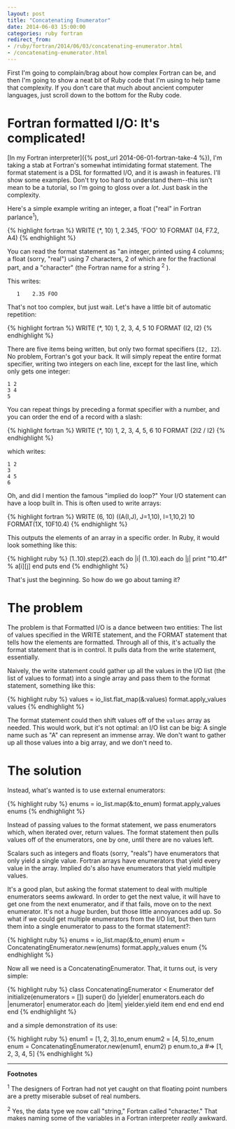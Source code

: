```yaml
---
layout: post
title: "Concatenating Enumerator"
date: 2014-06-03 15:00:00
categories: ruby fortran
redirect_from:
- /ruby/fortran/2014/06/03/concatenating-enumerator.html
- /concatenating-enumerator.html
---
```


First I'm going to complain/brag about how complex Fortran can be, and
then I'm going to show a neat bit of Ruby code that I'm using to help
tame that complexity.  If you don't care that much about ancient
computer languages, just scroll down to the bottom for the Ruby code.

# Fortran formatted I/O: It's complicated!

[In my Fortran interpreter]({% post_url 2014-06-01-fortran-take-4 %}),
I'm taking a stab at Fortran's somewhat intimidating format statement.
The format statement is a DSL for formatted I/O, and it is awash in
features.  I'll show some examples.  Don't try too hard to understand
them--this isn't mean to be a tutorial, so I'm going to gloss over a
_lot_.  Just bask in the complexity.

Here's a simple example writing an integer, a float ("real"
in Fortran parlance<sup>1</sup>), 

{% highlight fortran %}
      WRITE (*, 10) 1, 2.345, 'FOO'
10    FORMAT (I4, F7.2, A4)
{% endhighlight %}

You can read the format statement as "an integer, printed using 4
columns; a float (sorry, "real") using 7 characters, 2 of which are
for the fractional part, and a "character" (the Fortran name for a
string <sup>2</sup> ).

This writes:

       1    2.35 FOO

That's not too complex, but just wait.  Let's have a little bit of
automatic repetition:

{% highlight fortran %}
      WRITE (*, 10) 1, 2, 3, 4, 5
10    FORMAT (I2, I2)
{% endhighlight %}

There are five items being written, but only two format specifiers
(`I2, I2`).  No problem, Fortran's got your back.  It will simply
repeat the entire format specifier, writing two integers on each line,
except for the last line, which only gets one integer:

    1 2
    3 4
    5

You can repeat things by preceding a format specifier with a number,
and you can order the end of a record with a slash:

{% highlight fortran %}
      WRITE (*, 10) 1, 2, 3, 4, 5, 6
10    FORMAT (2I2 / I2)
{% endhighlight %}

which writes:

    1 2
    3
    4 5
    6

Oh, and did I mention the famous "implied do loop?"  Your I/O
statement can have a loop built in.  This is often used to write
arrays:

{% highlight fortran %}
      WRITE (6, 10) ((A(I,J), J=1,10), I=1,10,2)
 10   FORMAT(1X, 10F10.4)
{% endhighlight %}

This outputs the elements of an array in a specific order.  In Ruby,
it would look something like this:

{% highlight ruby %}
(1..10).step(2).each do |i|
  (1..10).each do |j|
    print "10.4f" % a[i][j]
  end
  puts
end
{% endhighlight %}

That's just the beginning.  So how do we go about taming it?

# The problem

The problem is that Formatted I/O is a dance between two entities: The
list of values specified in the WRITE statement, and the FORMAT
statement that tells how the elements are formatted.  Through all of
this, it's actually the format statement that is in control.  It pulls
data from the write statement, essentially.

Naively, the write statement could gather up all the values in the I/O
list (the list of values to format) into a single array and pass them
to the format statement, something like this:

{% highlight ruby %}
    values = io_list.flat_map(&:values)
    format.apply_values values
{% endhighlight %}

The format statement could then shift values off of the `values` array
as needed.  This would work, but it's not optimal: an I/O list can be
big: A single name such as "A" can represent an immense array.  We
don't want to gather up all those values into a big array, and we
don't need to.

# The solution

Instead, what's wanted is to use external enumerators:

{% highlight ruby %}
    enums = io_list.map(&:to_enum)
    format.apply_values enums
{% endhighlight %}

Instead of passing values to the format statement, we pass enumerators
which, when iterated over, return values.  The format statement then
pulls values off of the enumerators, one by one, until there are no
values left.

Scalars such as integers and floats (sorry, "reals") have enumerators
that only yield a single value.  Fortran arrays have enumerators that
yield every value in the array.  Implied do's also have enumerators
that yield multiple values.

It's a good plan, but asking the format statement to deal with
multiple enumerators seems awkward.  In order to get the next value,
it will have to get one from the next enumerator, and if that fails,
move on to the next enumerator.  It's not a _huge_ burden, but those
little annoyances add up.  So what if we could get multiple
enumerators from the I/O list, but then turn them into a single
enumerator to pass to the format statement?:

{% highlight ruby %}
    enums = io_list.map(&:to_enum)
    enum = ConcatenatingEnumerator.new(enums)
    format.apply_values enum
{% endhighlight %}

Now all we need is a ConcatenatingEnumerator.  That, it turns out, is
very simple:

{% highlight ruby %}
class ConcatenatingEnumerator < Enumerator
  def initialize(enumerators = [])
    super() do |yielder|
      enumerators.each do |enumerator|
        enumerator.each do |item|
          yielder.yield item
        end
      end
    end
  end
end
{% endhighlight %}

and a simple demonstration of its use:

{% highlight ruby %}
enum1 = [1, 2, 3].to_enum
enum2 = [4, 5].to_enum
enum = ConcatenatingEnumerator.new(enum1, enum2)
p enum.to_a    #=> [1, 2, 3, 4, 5]
{% endhighlight %}

-----

**Footnotes**

<sup>1</sup> The designers of Fortran had not yet caught on that floating point
numbers are a pretty miserable subset of real numbers.

<sup>2</sup> Yes, the data type we now call "string," Fortran called
"character."  That makes naming some of the variables in a Fortran
interpreter _really_ awkward.
